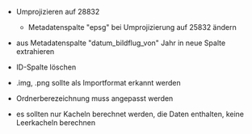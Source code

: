 - Umprojizieren auf 28832
  - Metadatenspalte "epsg" bei Umprojizierung auf 25832 ändern   
- aus Metadatenspalte "datum_bildflug_von" Jahr in neue Spalte extrahieren
- ID-Spalte löschen
- .img, .png sollte als Importformat erkannt werden
- Ordnerberezeichnung muss angepasst werden

- es sollten nur Kacheln berechnet werden, die Daten enthalten, keine Leerkacheln berechnen
